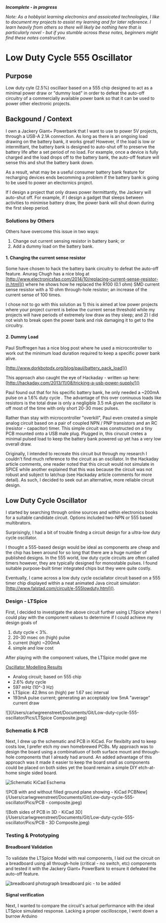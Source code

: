 <b><i>Incomplete - in progress</i></b>

<i>Note: As a hobbyist learning electronics and assoicated technologies, I like to document my projects to assist my learning and for later reference.  I learn heavily from others so there will likely be nothing here that is particularly novel - but if you stumble across these notes, beginners might find these notes constructive. </i>

# Low Duty Cycle 555 Oscillator

## Purpose

Low duty cyle (2.5%) oscillaor based on a 555 chip designed to act as a minimal power draw or "dummy load" in order to defeat the auto-off circuitry of a commercially available power bank so that it can be used to power other electronic projects.


## Backgound / Context

I own a Jackery Giant+ Powerbank that I want to use to power 5V projects, through a USB-A 2.1A connection.  As long as there is an ongoing load drawing on the battery bank, it works great!  However, if the load is low or intermittant, the battery bank is designed to auto-shut off to preserve the battery life after a set period of no load.  For example, once a device is fully charged and the load drops off to the battery bank, the auto-off feature will sense this and shut the battery bank down.

As a result, what may be a useful consumer battery bank feature for recharging devices ends becomming a problem if the battery bank is going to be used to power an electornics project.  
 
If I design a project that only draws power itermittantly, the Jackery will auto-shut off. For example, if I design a gadget that sleeps between activities to minimise battery draw, the power bank will shut down during the first sleep period.    


### Solutions by Others
Others have overcome this issue in two ways:  

1. Change out current sensing resistor in battery bank; or
2. Add a dummy load on the battery bank.

#### 1. Changing the current sense resistor

Some have chosen to hack the battery bank circuitry to defeat the auto-off feature.  Anurag Chugh has a nice blog at [http://www.electronicsfaq.com/2014/10/replacing-current-sense-resistor-in.html]() where he shows how he replaced the R100 (0.1 ohm) SMD current sense resistor with a 10 ohm through-hole resistor; an increase of the current sense of 100 times.

I chose not to go with this solution as 1) this is aimed at low power projects where your project current is below the current sense threshold while my projects will have periods of extremely low draw as they sleep; and 2) I did not wish to break open the power bank and risk damaging it to get to the circuitry.

#### 2. Dummy Load

Paul Stoffregen has a nice blog post where he used a microcontroller to work out the minimum load duration required to keep a specific power bank alive.  

[http://www.dorkbotpdx.org/blog/paul/battery_pack_load]()   

This approach also caught the eye of Hackaday - written up here: [http://hackaday.com/2013/11/08/tricking-a-usb-power-supply/]()

Paul found out that for his specific battery bank, he only needed a ~200mA pulse on a 1.6% duty cycle .  The advantage of this over coninuous loads like resistors is the total draw is only a negligible 3.5 mA given the oscillator is off most of the time with only short 20-30 msec pulses.

Rather than stay with microcontroller "overkill", Paul even created a simple analog circuit based on a pair of coupled NPN / PNP transistors and an RC (resistor - capacitor) timer.  This simple circuit was constructed on a tiny PCB mounted onto a USB male plug.  Plugged in, this cirucuit cretes a minimal pulsed load to keep the battery bank powered up yet has a very low overall draw.

Originally, I intended to recreate this circuit but through my research I couldn't find much reference to the circuit as an oscillator. In the Hackaday article comments, one reader noted that this circuit would not simulate in SPICE while another explained that this was because the circuit was not robust and subject to latchup (see Hackaday article comments for more detail).  As such, I decided to seek out an alternative, more reliable circuit design.



## Low Duty Cycle Oscillator

I started by searching through online sources and within electronics books for a suitable candidate circuit. Options included two-NPN or 555 based multibrators.  
 
Surprisingly, I had a bit of trouble findng a circuit design for a ultra-low duty cycle oscillator.  

I thought a 555-based design would be ideal as components are cheap and the chip has been around for so long that there are a huge number of published designs.  In the 555 world, low duty cycle circuits are often called timers however, they are typically designed for monostable pulses.  I found suitable purpose-built timer integrated chips but they were quite costly.

Eventually, I came across a low duty cycle osciallator circuit based on a 555 timer chip displayed within a neat animated Java circuit simulator:  [http://www.falstad.com/circuit/e-555lowduty.html]().



### Design - LTSpice

First, I decided to investigate the above circuit further using LTSpice where I could play with the component values to determine if I could achieve my design goals of   

1. duty cycle < 3%. 
2. 20-30 msec on (high) pulse
3. current (high) ~200mA
4. simple and low cost



After playing with the component values, the LTSpice model gave me 


<u> Oscillator Modelling Results </u>

* Analog circuit; based on 555 chip
* 2.6% duty cycle <br>
* 597 mHz (10^-3 Hz)<br>
* LTSpice: 42.9ms on (high) per 1.67 sec interval
* 193mA pulse current; generating an acceptably low 5mA "average" current draw

![](/Users/carlwgreenstreet/Documents/Git/Low-duty-cycle-555-oscillator/Pics/LTSpice Composite.jpeg)


### Schematic & PCB

Next, I drew up the schematic and PCB in KiCad.  For flexibilty and to keep costs low, I prefer etch my own homebrewed PCBs. My approach was to design the board using a combinatiuon of both surface mount and through-hole components that I already had around.  An added advantage of this approach was it made it easier to keep the board small as components could be placed on both sides yet the board remain a simple DIY etch-at-home single sided board.


![Schematic KiCad Eschema](/Users/carlwgreenstreet/Documents/Git/Low-duty-cycle-555-oscillator/Pics/Kicad-schematic.jpeg)

![PCB with and without filled ground plane showing - KiCad PCBNew](/Users/carlwgreenstreet/Documents/Git/Low-duty-cycle-555-oscillator/Pics/PCB - composite.jpeg)


![Both sides of PCB in 3D - KiCad 3D](/Users/carlwgreenstreet/Documents/Git/Low-duty-cycle-555-oscillator/Pics/PCB - 3D Composite.jpeg)


### Testing & Prototyping

#### Breadboard Validation
To validate the LTSpice Model with real components, I laid out the circuit on a breadboard using all through-hole (critical - no switch, etc) components and tested it with the Jackery Giant+ PowerBank to ensure it defeated the auto-off feature.  

![breadboard photograph](pic)  breadboard pic - to be added



#### Signal verification 
Next, I wanted to compare the circuit's actual performance with the ideal LTSpice simulated response.  Lacking a proper oscilloscope, I went down a burrow Arduino 




